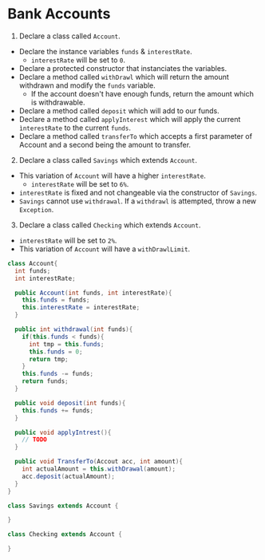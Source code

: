 # Bank Accounts

1. Declare a class called `Account`.

- Declare the instance variables `funds` & `interestRate`.
  - `interestRate` will be set to `0`.
- Declare a protected constructor that instanciates the variables.
- Declare a method called `withDrawl` which will return the amount withdrawn and modify the `funds` variable.
  - If the account doesn't have enough funds, return the amount which is withdrawable.
- Declare a method called `deposit` which will add to our funds.
- Declare a method called `applyInterest` which will apply the current `ìnterestRate` to the current `funds`.
- Declare a method called `transferTo` which accepts a first parameter of Account and a second being the amount to transfer.

2. Declare a class called `Savings` which extends `Account`.

- This variation of `Account` will have a higher `interestRate`.
  - `interestRate` will be set to `6%`.
- `interestRate` is fixed and not changeable via the constructor of `Savings`.
- `Savings` cannot use `withdrawal`. If a `withdrawl` is attempted, throw a new `Exception`.

3. Declare a class called `Checking` which extends `Account`.

- `interestRate` will be set to `2%`.
- This variation of `Account` will have a `withDrawlLimit`.

```java
class Account{
  int funds;
  int interestRate;

  public Account(int funds, int interestRate){
    this.funds = funds;
    this.interestRate = interestRate;
  }

  public int withdrawal(int funds){
    if(this.funds < funds){
      int tmp = this.funds;
      this.funds = 0;
      return tmp;
    }
    this.funds -= funds;
    return funds;
  }

  public void deposit(int funds){
    this.funds += funds;
  }

  public void applyIntrest(){
    // TODO
  }

  public void TransferTo(Accout acc, int amount){
    int actualAmount = this.withDrawal(amount);
    acc.deposit(actualAmount);
  }
}

class Savings extends Account {

}

class Checking extends Account {

}

```

